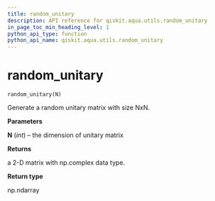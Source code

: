 ```yaml
---
title: random_unitary
description: API reference for qiskit.aqua.utils.random_unitary
in_page_toc_min_heading_level: 1
python_api_type: function
python_api_name: qiskit.aqua.utils.random_unitary
---
```


# random\_unitary

<span id="qiskit.aqua.utils.random_unitary" />

`random_unitary(N)`

Generate a random unitary matrix with size NxN.

**Parameters**

**N** (*int*) – the dimension of unitary matrix

**Returns**

a 2-D matrix with np.complex data type.

**Return type**

np.ndarray

